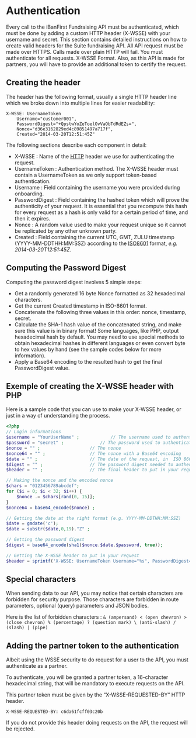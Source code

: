 # Authentication

Every call to the iBanFirst Fundraising API must be authenticated, which must be done by adding a custom HTTP header (X-WSSE) with your username and secret. This section contains detailed instructions on how to create valid headers for the Suite fundraising API.
All API request must be made over HTTPS. Calls made over plain HTTP will fail. You must authenticate for all requests.
X-WSSE Format. Also, as this API is made for partners, you will have to provide an additional token to certify the request.

## Creating the header

The header has the following format, usually a single HTTP header line which we broke down into multiple lines for easier readability:

~~~
X-WSSE: UsernameToken
	Username="customer001",
	PasswordDigest="+QpstwYoZeToelOvVaObTdRdEZs=",
	Nonce="d36e3162829ed4c89851497a717f",
	Created="2014-03-20T12:51:45Z"
~~~

The following sections describe each component in detail:

* X-WSSE : Name of the [HTTP](http://en.wikipedia.org/wiki/HTTP) header we use for authenticating the request.
* UsernameToken : Authentication method. The X-WSSE header must contain a UsernameToken as we only support token-based authentication.
* Username : Field containing the username you were provided during onboarding.
* PasswordDigest : Field containing the hashed token which will prove the authenticity of your request. It is essential that you recompute this hash for every request as a hash is only valid for a certain period of time, and then it expires.
* Nonce : A random value used to make your request unique so it cannot be replicated by any other unknown party.
* Created : Field containing the current UTC, GMT, ZULU timestamp (YYYY-MM-DDTHH:MM:SSZ) according to the [ISO8601](http://fr.wikipedia.org/wiki/ISO_8601) format, *e.g. 2014-03-20T12:51:45Z*.

## Computing the Password Digest

Computing the password digest involves 5 simple steps:

* Get a randomly generated 16 byte Nonce formatted as 32 hexadecimal characters.
* Get the current Created timestamp in ISO-8601 format.
* Concatenate the following three values in this order: nonce, timestamp, secret.
* Calculate the SHA-1 hash value of the concatenated string, and make sure this value is in binary format! Some languages, like PHP, output hexadecimal hash by default. You may need to use special methods to obtain hexadecimal hashes in different languages or even convert byte to hex values by hand (see the sample codes below for more information).
* Apply a Base64 encoding to the resulted hash to get the final PasswordDigest value.

## Exemple of creating the X-WSSE header with PHP

Here is a sample code that you can use to make your X-WSSE header, or just in a way of understanding the process.

~~~php
<?php
// Login informations
$username = "YourUserName" ;			// The username used to authenticate
$password = "secret" ;				// The password used to authenticate
$nonce = "" ;					// The nonce
$nonce64 = "" ;					// The nonce with a Base64 encoding
$date = "" ;					// The date of the request, in  ISO 8601 format
$digest = "" ;					// The password digest needed to authenticate you
$header = "" ; 					// The final header to put in your request

// Making the nonce and the encoded nonce
$chars = "0123456789abcdef";
for ($i = 0; $i < 32; $i++) {
    $nonce .= $chars[rand(0, 15)];
}
$nonce64 = base64_encode($nonce) ;

// Getting the date at the right format (e.g. YYYY-MM-DDTHH:MM:SSZ)
$date = gmdate('c');
$date = substr($date,0,19)."Z" ;

// Getting the password digest
$digest = base64_encode(sha1($nonce.$date.$password, true));

// Getting the X-WSSE header to put in your request
$header = sprintf('X-WSSE: UsernameToken Username="%s", PasswordDigest="%s", Nonce="%s", Created="%s"',$username, $digest, $nonce64, $date);
~~~

## Special characters

When sending data to our API, you may notice that certain characters are forbidden for security purpose. Those characters are forbidden in route parameters, optional (query) parameters and JSON bodies.

Here is the list of forbidden characters :
`& (ampersand) < (open chevron) > (close chevron) % (percentage) ? (question mark) \ (anti-slash) / (slash) | (pipe)`

## Adding the partner token to the authentication

Albeit using the WSSE security to do request for a user to the API, you must authenticate as a partner. 

To authenticate, you will be granted a partner token, a 16-character hexadecimal string, that will be mandatory to execute requests on the API. 

This partner token must be given by the “X-WSSE-REQUESTED-BY” HTTP header.

~~~
X-WSSE-REQUESTED-BY: c6da61fcff03c20b
~~~

If you do not provide this header doing requests on the API, the request will be rejected.
